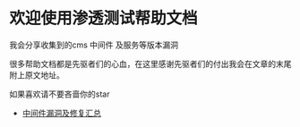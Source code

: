 # 欢迎使用渗透测试帮助文档

我会分享收集到的cms 中间件 及服务等版本漏洞

很多帮助文档都是先驱者们的心血，在这里感谢先驱者们的付出我会在文章的末尾附上原文地址。

如果喜欢请不要吝啬你的star

- [中间件漏洞及修复汇总](中间件/中间件漏洞及修复汇总.md)

  
